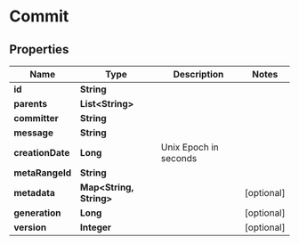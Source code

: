 

# Commit


## Properties

Name | Type | Description | Notes
------------ | ------------- | ------------- | -------------
**id** | **String** |  | 
**parents** | **List&lt;String&gt;** |  | 
**committer** | **String** |  | 
**message** | **String** |  | 
**creationDate** | **Long** | Unix Epoch in seconds | 
**metaRangeId** | **String** |  | 
**metadata** | **Map&lt;String, String&gt;** |  |  [optional]
**generation** | **Long** |  |  [optional]
**version** | **Integer** |  |  [optional]



